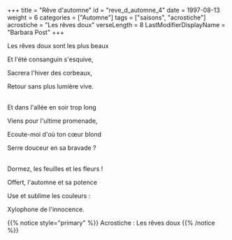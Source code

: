 +++
title = "Rêve d'automne"
id = "reve_d_automne_4"
date = 1997-08-13
weight = 6
categories = ["Automne"]
tags = ["saisons", "acrostiche"]
acrostiche = "Les rêves doux"
verseLength = 8
LastModifierDisplayName = "Barbara Post"
+++

Les rêves doux sont les plus beaux

Et l'été consanguin s'esquive,

Sacrera l'hiver des corbeaux,

Retour sans plus lumière vive.

 \
Et dans l'allée en soir trop long

Viens pour l'ultime promenade,

Ecoute-moi d'où ton cœur blond

Serre douceur en sa bravade ?

 \
Dormez, les feuilles et les fleurs !

Offert, l'automne et sa potence

Use et sublime les couleurs :

Xylophone de l'innocence.

{{% notice style="primary" %}}
Acrostiche : Les rêves doux
{{% /notice %}}
